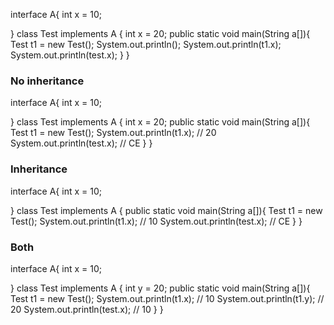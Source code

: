 interface A{
    int x = 10;

}
class Test implements A {
    int x = 20;
public static void main(String a[]){
    Test t1 = new Test();
    System.out.println();
    System.out.println(t1.x);
    System.out.println(test.x);
}
}


### No inheritance
interface A{
    int x = 10;

}
class Test implements A {
    int x = 20;
public static void main(String a[]){
    Test t1 = new Test();
    System.out.println(t1.x); // 20
    System.out.println(test.x); // CE
}
}

### Inheritance
interface A{
    int x = 10;

}
class Test implements A {
public static void main(String a[]){
    Test t1 = new Test();
    System.out.println(t1.x); // 10
    System.out.println(test.x); // CE
}
}
### Both
interface A{
    int x = 10;

}
class Test implements A {
    int y = 20;
public static void main(String a[]){
    Test t1 = new Test();
    System.out.println(t1.x); // 10
    System.out.println(t1.y); // 20
    System.out.println(test.x); // 10
}
}


